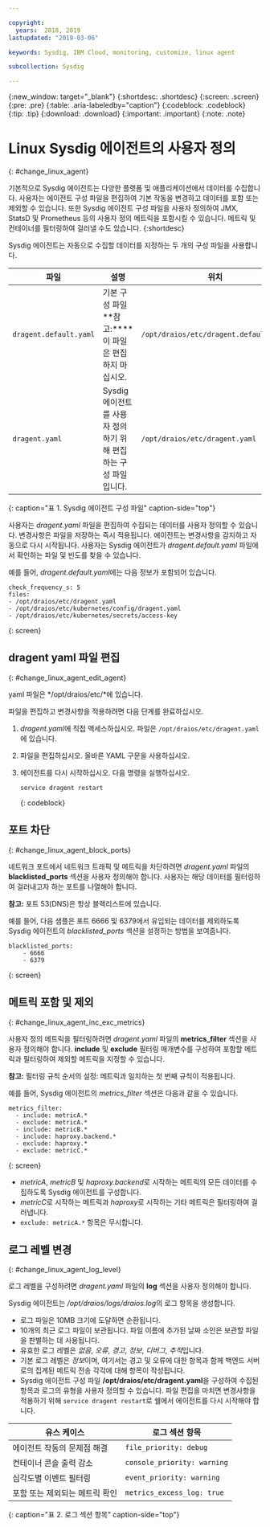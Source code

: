 ```yaml
---

copyright:
  years:  2018, 2019
lastupdated: "2019-03-06"

keywords: Sysdig, IBM Cloud, monitoring, customize, linux agent

subcollection: Sysdig

---
```


{:new_window: target="_blank"}
{:shortdesc: .shortdesc}
{:screen: .screen}
{:pre: .pre}
{:table: .aria-labeledby="caption"}
{:codeblock: .codeblock}
{:tip: .tip}
{:download: .download}
{:important: .important}
{:note: .note}

# Linux Sysdig 에이전트의 사용자 정의
{: #change_linux_agent}

기본적으로 Sysdig 에이전트는 다양한 플랫폼 및 애플리케이션에서 데이터를 수집합니다. 사용자는 에이전트 구성 파일을 편집하여 기본 작동을 변경하고 데이터를 포함 또는 제외할 수 있습니다. 또한 Sysdig 에이전트 구성 파일을 사용자 정의하여 JMX, StatsD 및 Prometheus 등의 사용자 정의 메트릭을 포함시킬 수 있습니다. 메트릭 및 컨테이너를 필터링하여 걸러낼 수도 있습니다.
{:shortdesc}

Sysdig 에이전트는 자동으로 수집할 데이터를 지정하는 두 개의 구성 파일을 사용합니다.

|파일                   |설명                                                     |위치                                |
|------------------------|-----------------------------------------------------------------|-----------------------------------------|
| `dragent.default.yaml` | 기본 구성 파일 </br>**참고:****이 파일은 편집하지 마십시오.  | `/opt/draios/etc/dragent.default.yaml`  |
| `dragent.yaml`         | Sysdig 에이전트를 사용자 정의하기 위해 편집하는 구성 파일입니다. | `/opt/draios/etc/dragent.yaml`          |
{: caption="표 1. Sysdig 에이전트 구성 파일" caption-side="top"} 

사용자는 *dragent.yaml* 파일을 편집하여 수집되는 데이터를 사용자 정의할 수 있습니다. 변경사항은 파일을 저장하는 즉시 적용됩니다. 에이전트는 변경사항을 감지하고 자동으로 다시 시작됩니다. 사용자는 Sysdig 에이전트가 *dragent.default.yaml* 파일에서 확인하는 파일 및 빈도를 찾을 수 있습니다.

예를 들어, *dragent.default.yaml*에는 다음 정보가 포함되어 있습니다.

```
check_frequency_s: 5
files:
- /opt/draios/etc/dragent.yaml
- /opt/draios/etc/kubernetes/config/dragent.yaml
- /opt/draios/etc/kubernetes/secrets/access-key
```
{: screen}



## dragent yaml 파일 편집
{: #change_linux_agent_edit_agent}

yaml 파일은 */opt/draios/etc/*에 있습니다.

파일을 편집하고 변경사항을 적용하려면 다음 단계를 완료하십시오.

1. *dragent.yaml*에 직접 액세스하십시오. 파일은 `/opt/draios/etc/dragent.yaml`에 있습니다.
2. 파일을 편집하십시오. 올바른 YAML 구문을 사용하십시오.
3. 에이전트를 다시 시작하십시오. 다음 명령을 실행하십시오.

    ```
    service dragent restart
    ```
    {: codeblock}


## 포트 차단
{: #change_linux_agent_block_ports}

네트워크 포트에서 네트워크 트래픽 및 메트릭을 차단하려면 *dragent.yaml* 파일의 **blacklisted_ports** 섹션을 사용자 정의해야 합니다. 사용자는 해당 데이터를 필터링하여 걸러내고자 하는 포트를 나열해야 합니다.

**참고:** 포트 53(DNS)은 항상 블랙리스트에 있습니다. 

예를 들어, 다음 샘플은 포트 6666 및 6379에서 유입되는 데이터를 제외하도록 Sysdig 에이전트의 *blacklisted_ports* 섹션을 설정하는 방법을 보여줍니다.

```
blacklisted_ports:
    - 6666
    - 6379
```
{: screen}

## 메트릭 포함 및 제외
{: #change_linux_agent_inc_exc_metrics}

사용자 정의 메트릭을 필터링하려면 *dragent.yaml* 파일의 **metrics_filter** 섹션을 사용자 정의해야 합니다. **include** 및 **exclude** 필터링 매개변수를 구성하여 포함할 메트릭과 필터링하여 제외할 메트릭을 지정할 수 있습니다.

**참고:** 필터링 규칙 순서의 설정: 메트릭과 일치하는 첫 번째 규칙이 적용됩니다.

예를 들어, Sysdig 에이전트의 *metrics_filter* 섹션은 다음과 같을 수 있습니다.

```
metrics_filter:
  - include: metricA.*
  - exclude: metricA.*
  - include: metricB.*
  - include: haproxy.backend.*
  - exclude: haproxy.*
  - exclude: metricC.*
```
{: screen}

* *metricA*, *metricB* 및 *haproxy.backend*로 시작하는 메트릭의 모든 데이터를 수집하도록 Sysdig 에이전트를 구성합니다. 
* *metricC*로 시작하는 메트릭과 *haproxy*로 시작하는 기타 메트릭은 필터링하여 걸러냅니다. 
* `exclude: metricA.*` 항목은 무시합니다.


## 로그 레벨 변경
{: #change_linux_agent_log_level}

로그 레벨을 구성하려면 *dragent.yaml* 파일의 **log** 섹션을 사용자 정의해야 합니다. 

Sysdig 에이전트는 */opt/draios/logs/draios.log*의 로그 항목을 생성합니다. 
* 로그 파일은 10MB 크기에 도달하면 순환됩니다.
* 10개의 최근 로그 파일이 보관됩니다. 파일 이름에 추가된 날짜 소인은 보관할 파일을 판별하는 데 사용됩니다.
* 유효한 로그 레벨은 *없음*, *오류*, *경고*, *정보*, *디버그*, *추적*입니다.
* 기본 로그 레벨은 *정보*이며, 여기서는 경고 및 오류에 대한 항목과 함께 백엔드 서버로의 집계된 메트릭 전송 각각에 대해 항목이 작성됩니다.
* Sysdig 에이전트 구성 파일 **/opt/draios/etc/dragent.yaml**을 구성하여 수집된 항목과 로그의 유형을 사용자 정의할 수 있습니다. 파일 편집을 마치면 변경사항을 적용하기 위해 `service dragent restart`로 쉘에서 에이전트를 다시 시작해야 합니다.

| 유스 케이스                                     | 로그 섹션 항목           |
|-----------------------------------------------|-----------------------------|
| 에이전트 작동의 문제점 해결                   | `file_priority: debug`      |
| 컨테이너 콘솔 출력 감소               | `console_priority: warning` |
| 심각도별 이벤트 필터링                  | `event_priority: warning`   |
| 포함 또는 제외되는 메트릭 확인  | `metrics_excess_log: true`  |
{: caption="표 2. 로그 섹션 항목" caption-side="top"} 
